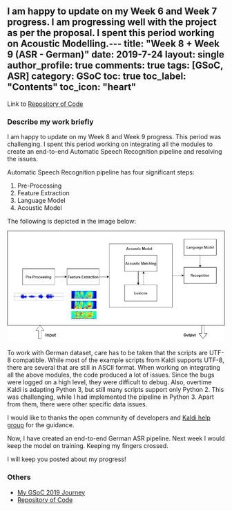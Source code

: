 I am happy to update on my Week 6 and Week 7 progress. I am progressing well with the project as per the proposal. I spent this period working on Acoustic Modelling.---
title:  "Week 8 + Week 9 (ASR - German)"
date:   2019-7-24
layout: single
author_profile: true
comments: true
tags: [GSoC, ASR]
category: GSoC
toc: true
toc_label: "Contents"
toc_icon: "heart"
---

Link to [Repository of Code](https://github.com/AASHISHAG/asr-german)

### Describe my work briefly

I am happy to update on my Week 8 and Week 9 progress. This period was challenging. I spent this period working on integrating all the modules to create an end-to-end Automatic Speech Recognition pipeline and resolving the issues.

Automatic Speech Recognition pipeline has four significant steps:

1. Pre-Processing
2. Feature Extraction
3. Language Model
4. Acoustic Model

The following is depicted in the image below:

![](
/others/speech-recognition-pipeline.png)

To work with German dataset, care has to be taken that the scripts are UTF-8 compatible. While most of the example scripts from Kaldi supports UTF-8, there are several that are still in ASCII format. When working on integrating all the above modules, the code produced a lot of issues. Since the bugs were logged on a high level, they were difficult to debug. Also, overtime Kaldi is adapting Python 3, but still many scripts support only Python 2. This was challenging, while I had implemented the pipeline in Python 3. Apart from them, there were other specific data issues. 

I would like to thanks the open community of developers and [Kaldi help group](https://groups.google.com/forum/#!forum/kaldi-help) for the guidance. 

Now, I have created an end-to-end German ASR pipeline. Next week I would keep the model on training. Keeping my fingers crossed.

I will keep you posted about my progress!

### Others

- [My GSoC 2019 Journey](https://aashishag.github.io/categories/#gsoc)
- [Repository of Code](https://github.com/AASHISHAG/asr-german)